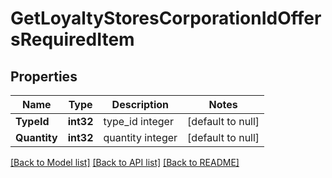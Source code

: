 # GetLoyaltyStoresCorporationIdOffersRequiredItem

## Properties
Name | Type | Description | Notes
------------ | ------------- | ------------- | -------------
**TypeId** | **int32** | type_id integer | [default to null]
**Quantity** | **int32** | quantity integer | [default to null]

[[Back to Model list]](../README.md#documentation-for-models) [[Back to API list]](../README.md#documentation-for-api-endpoints) [[Back to README]](../README.md)


